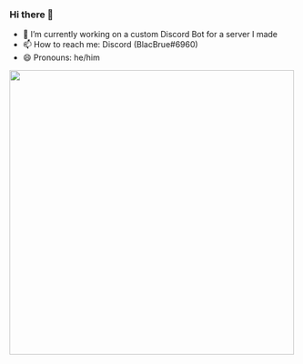 ### Hi there 👋

- 🔭 I’m currently working on a custom Discord Bot for a server I made
- 📫 How to reach me: Discord (BlacBrue#6960)
- 😄 Pronouns: he/him

<p>
  <a href="#"><img src="https://github-readme-stats.vercel.app/api?username=blacbrue&show_icons=true&count_private=true&hide_border=true&bg_color=1C3FB2&title_color=D76C94&text_color=FFFFFF" width="500"></a>
</p>
